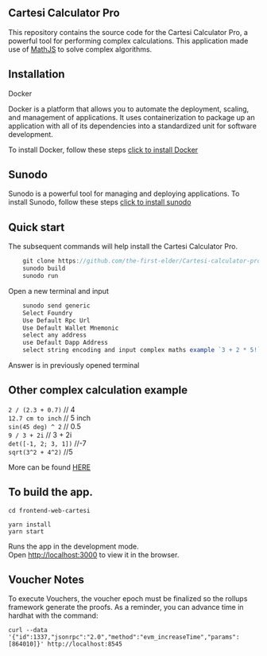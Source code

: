 ## Cartesi Calculator Pro

This repository contains the source code for the Cartesi Calculator Pro, a powerful tool for performing complex calculations. This application made use of [MathJS](https://mathjs.org/docs/getting_started.html) to solve complex algorithms.

## Installation

Docker

Docker is a platform that allows you to automate the deployment, scaling, and management of applications. It uses containerization to package up an application with all of its dependencies into a standardized unit for software development.

To install Docker, follow these steps [click to install Docker](https://docs.docker.com/get-docker/)

## Sunodo

Sunodo is a powerful tool for managing and deploying applications. To install Sunodo, follow these steps [click to install sunodo](https://docs.sunodo.io/guide/introduction/installing)

## Quick start

The subsequent commands will help install the Cartesi Calculator Pro.

```javascript
    git clone https://github.com/the-first-elder/Cartesi-calculator-pro-with-sunodo.git
    sunodo build
    sunodo run
```

Open a new terminal and input

```javascript
    sunodo send generic
    Select Foundry
    Use Default Rpc Url
    Use Default Wallet Mnemonic
    select any address
    use Default Dapp Address
    select string encoding and input complex maths example `3 + 2 * 5!` and boom!
```

Answer is in previously opened terminal

## Other complex calculation example

`2 / (2.3 + 0.7)` // 4 </br>
`12.7 cm to inch` // 5 inch </br>
`sin(45 deg) ^ 2` // 0.5 </br>
`9 / 3 + 2i` // 3 + 2i </br>
`det([-1, 2; 3, 1])` //-7 </br>
`sqrt(3^2 + 4^2)` //5

More can be found [HERE](https://mathjs.org/examples/index.html)

## To build the app.

`cd frontend-web-cartesi`

```shell
yarn install
yarn start
```

Runs the app in the development mode.\
Open [http://localhost:3000](http://localhost:3000) to view it in the browser.

## Voucher Notes

To execute Vouchers, the voucher epoch must be finalized so the rollups framework generate the proofs.
As a reminder, you can advance time in hardhat with the command:

```shell
curl --data '{"id":1337,"jsonrpc":"2.0","method":"evm_increaseTime","params":[864010]}' http://localhost:8545
```
